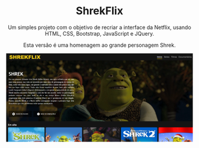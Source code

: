 <div align="center">
  <h1>ShrekFlix</h1>
<div>

Um simples projeto com o objetivo de recriar a interface da Netflix, usando HTML, CSS, Bootstrap, JavaScript e JQuery.

Esta versão é uma homenagem ao grande personagem Shrek.
  
<img src="https://raw.githubusercontent.com/Edssaac/ShrekFlix/main/home.png" >
